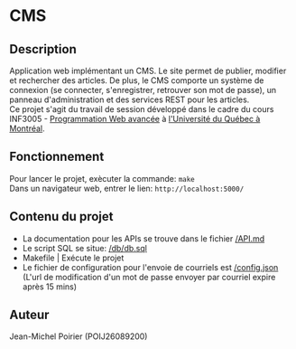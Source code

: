 # CMS

## Description

Application web implémentant un CMS. Le site permet de publier, modifier et rechercher des articles. 
De plus, le CMS comporte un système de connexion (se connecter, s'enregistrer, retrouver son mot de passe), un panneau d'administration et des services REST pour les articles.  
Ce projet s'agit du travail de session développé dans le cadre du cours INF3005 - [Programmation Web avancée](https://etudier.uqam.ca/cours?sigle=INF6150) à [l'Université du Québec à Montréal](https://uqam.ca/).  


## Fonctionnement

Pour lancer le projet, exècuter la commande: ``` make ```    
Dans un navigateur web, entrer le lien: ``` http://localhost:5000/ ```    


## Contenu du projet

- La documentation pour les APIs se trouve dans le fichier [/API.md](API.md)  
- Le script SQL se situe: [/db/db.sql](db/db.sql)  
- Makefile | Exécute le projet  
- Le fichier de configuration pour l'envoie de courriels est [/config.json](config.json) (L'url de modification d'un mot de passe envoyer par courriel expire après 15 mins)  


## Auteur

Jean-Michel Poirier (POIJ26089200)

